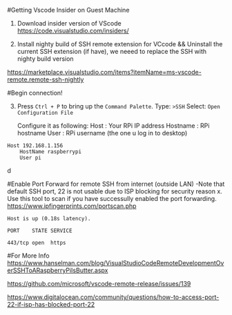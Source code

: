 #Getting Vscode Insider on Guest Machine

1. Download insider version of VScode https://code.visualstudio.com/insiders/

2. Install nighty build of SSH remote extension for VCcode && Uninstall the current SSH extension (if have), we neeed to replace the SSH with nighty build version 

https://marketplace.visualstudio.com/items?itemName=ms-vscode-remote.remote-ssh-nightly


#Begin connection!

3. Press `Ctrl + P` to bring up the `Command Palette`. 
   Type: `>SSH` 
   Select: `Open Configuration File`
   
   Configure it as following:
   Host : Your RPi IP address
   Hostname : RPi hostname
   User : RPi username (the one u log in to desktop)
   
```
Host 192.168.1.156 
    HostName raspberrypi
    User pi
```
  
  d

#Enable Port Forward for remote SSH from internet (outside LAN)
-Note that default SSH port, 22 is not usable due to ISP blocking for security reason
x. Use this tool to scan if you have successully enabled the port forwarding. https://www.ipfingerprints.com/portscan.php

```
Host is up (0.18s latency).

PORT    STATE SERVICE

443/tcp open  https
```



#For More Info
https://www.hanselman.com/blog/VisualStudioCodeRemoteDevelopmentOverSSHToARaspberryPiIsButter.aspx



https://github.com/microsoft/vscode-remote-release/issues/139


https://www.digitalocean.com/community/questions/how-to-access-port-22-if-isp-has-blocked-port-22
